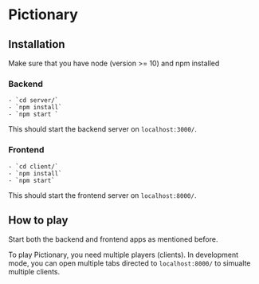# Pictionary

## Installation

Make sure that you have node (version >= 10) and npm installed

### Backend
```console
- `cd server/`
- `npm install`
- `npm start `
```

This should start the backend server on `localhost:3000/`.

### Frontend
```console
- `cd client/`
- `npm install`
- `npm start`
```

This should start the frontend server on `localhost:8000/`.

## How to play

Start both the backend and frontend apps as mentioned before. 

To play Pictionary, you need multiple players (clients). In development mode, you can open multiple tabs directed to `localhost:8000/` to simualte multiple clients.
